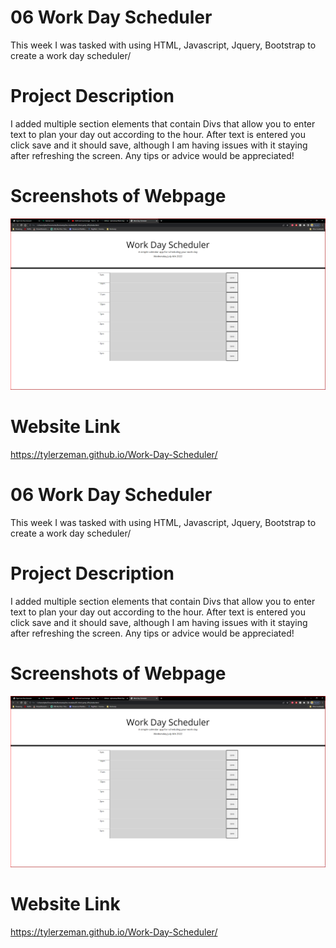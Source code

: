 # 06 Work Day Scheduler

This week I was tasked with using HTML, Javascript, Jquery, Bootstrap to create a work day scheduler/

# Project Description
I added multiple section elements that contain Divs that allow you to enter text to plan your day out according to the hour. After text is entered you click save and it should save, although I am having issues with it staying after refreshing the screen. Any tips or advice would be appreciated!

# Screenshots of Webpage
![Screenshot](Assets/images/workdayscheduler.png?raw=true "Screenshot")

# Website Link
https://tylerzeman.github.io/Work-Day-Scheduler/


# 06 Work Day Scheduler

This week I was tasked with using HTML, Javascript, Jquery, Bootstrap to create a work day scheduler/

# Project Description
I added multiple section elements that contain Divs that allow you to enter text to plan your day out according to the hour. After text is entered you click save and it should save, although I am having issues with it staying after refreshing the screen. Any tips or advice would be appreciated!

# Screenshots of Webpage
![Screenshot](Assets/images/workdayscheduler.png?raw=true "Screenshot")

# Website Link
https://tylerzeman.github.io/Work-Day-Scheduler/
